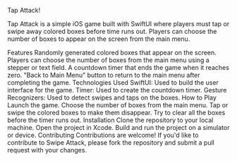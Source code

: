 Tap Attack!

Tap Attack is a simple iOS game built with SwiftUI where players must tap or swipe away colored boxes before time runs out. Players can choose the number of boxes to appear on the screen from the main menu.

Features
Randomly generated colored boxes that appear on the screen.
Players can choose the number of boxes from the main menu using a stepper or text field.
A countdown timer that ends the game when it reaches zero.
"Back to Main Menu" button to return to the main menu after completing the game.
Technologies Used
SwiftUI: Used to build the user interface for the game.
Timer: Used to create the countdown timer.
Gesture Recognizers: Used to detect swipes and taps on the boxes.
How to Play
Launch the game.
Choose the number of boxes from the main menu.
Tap or swipe the colored boxes to make them disappear.
Try to clear all the boxes before the timer runs out.
Installation
Clone the repository to your local machine.
Open the project in Xcode.
Build and run the project on a simulator or device.
Contributing
Contributions are welcome! If you'd like to contribute to Swipe Attack, please fork the repository and submit a pull request with your changes.
